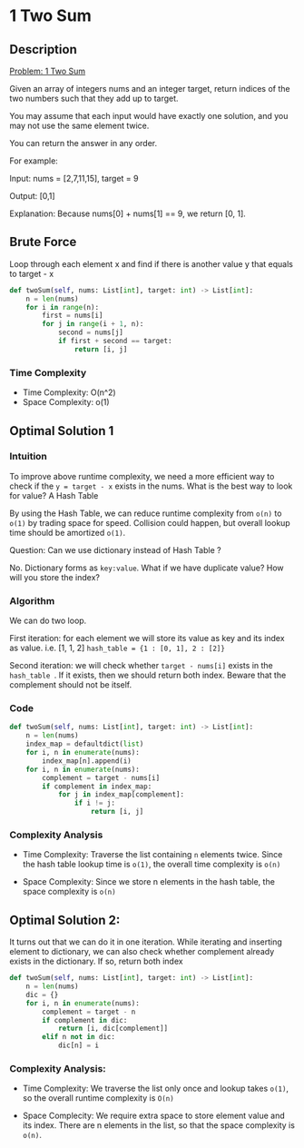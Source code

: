 # 1 Two Sum

## Description

[Problem: 1 Two Sum](https://leetcode.cn/problems/two-sum)

Given an array of integers nums and an integer target, return indices of the two numbers such that they add up to target.

You may assume that each input would have exactly one solution, and you may not use the same element twice.

You can return the answer in any order.

For example:

Input: nums = [2,7,11,15], target = 9

Output: [0,1]

Explanation: Because nums[0] + nums[1] == 9, we return [0, 1].

## Brute Force

Loop through each element x and find if there is another value y that equals to target - x

```python
def twoSum(self, nums: List[int], target: int) -> List[int]:
    n = len(nums)
    for i in range(n):
        first = nums[i]
        for j in range(i + 1, n):
            second = nums[j]
            if first + second == target:
                return [i, j]
```

### Time Complexity

- Time Complexity: O(n^2)
- Space Complexity: o(1)

## Optimal Solution 1

### Intuition

To improve above runtime complexity, we need a more efficient way to check if the `y = target - x` exists in the nums. What is the best way to look for value? A Hash Table

By using the Hash Table, we can reduce runtime complexity from `o(n)` to `o(1)` by trading space for speed. Collision could happen, but overall lookup time should be amortized `o(1)`.

Question: Can we use dictionary instead of Hash Table ?

No. Dictionary forms as `key:value`. What if we have duplicate value? How will you store the index?

### Algorithm

We can do two loop.

First iteration: for each element we will store its value as key and its index as value.
i.e. [1, 1, 2] `hash_table = {1 : [0, 1], 2 : [2]}`

Second iteration: we will check whether `target - nums[i]` exists in the `hash_table `. If it exists, then we should return both index. Beware that the complement should not be itself.

### Code

```python
def twoSum(self, nums: List[int], target: int) -> List[int]:
    n = len(nums)
    index_map = defaultdict(list)
    for i, n in enumerate(nums):
        index_map[n].append(i)
    for i, n in enumerate(nums):
        complement = target - nums[i]
        if complement in index_map:
            for j in index_map[complement]:
                if i != j:
                    return [i, j]
```

### Complexity Analysis

- Time Complexity:
  Traverse the list containing `n` elements twice. Since the hash table lookup time is `o(1)`, the overall time complexity is `o(n)`

- Space Complexity:
  Since we store n elements in the hash table, the space complexity is `o(n)`

## Optimal Solution 2:

It turns out that we can do it in one iteration. While iterating and inserting element to dictionary, we can also check whether complement already exists in the dictionary. If so, return both index

```python
def twoSum(self, nums: List[int], target: int) -> List[int]:
    n = len(nums)
    dic = {}
    for i, n in enumerate(nums):
        complement = target - n
        if complement in dic:
            return [i, dic[complement]]
        elif n not in dic:
            dic[n] = i
```

### Complexity Analysis:

- Time Complexity:
  We traverse the list only once and lookup takes `o(1)`, so the overall runtime complexity is `O(n)`

- Space Complecity:
  We require extra space to store element value and its index. There are n elements in the list, so that the space complexity is `o(n)`.
